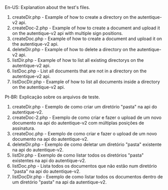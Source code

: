 En-US: 
  Explanation about the test's files.
  1. createDir.php - Example of how to create a directory on the autentique-v2 api.
  2. createDoc-2.php - Example of how to create a document and upload it on the autentique-v2 api with multiple sign positions.
  3. createDoc.php - Example of how to create a document and upload it on the autentique-v2 api.
  4. deleteDir.php - Example of how to delete a directory on the autentique-v2 api.
  5. listDir.php   - Example of how to list all existing directorys on the autentique-v2 api.
  6. listDoc.php   - List all documents that are not in a directory on the autentique-v2 api.
  7. listDocDir.php  - Example of how to list all documents inside a directory on the autentique-v2 api.
  
Pt-BR:
  Explicação sobre os arquivos de teste.
  1. createDir.php - Exemplo de como criar um diretório "pasta" na api do autentique-v2.
  2. createDoc-2.php - Exemplo de como criar e fazer o upload de um novo documento na api do autentique-v2 com múltiplas posições de assinatura.
  3. createDoc.php - Exemplo de como criar e fazer o upload de um novo documento na api do autentique-v2.
  4. deleteDir.php - Exemplo de como deletar um diretório "pasta" existente na api do autentique-v2.
  5. listDir.php   - Exemplo de como listar todos os diretórios "pasta" existentes na api do autentique-v2.
  6. listDoc.php   - Lista todos os documentos que não estão num diretório "pasta" na api do autentique-v2.
  7. listDocDir.php  - Exemplo de como listar todos os documentos dentro de um diretório "pasta" na api da autentique-v2.
